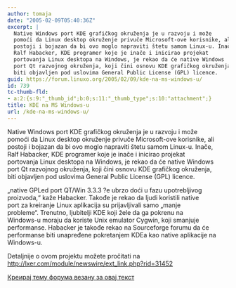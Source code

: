 ```yaml
---
author: tomaja
date: "2005-02-09T05:40:36Z"
excerpt: |
  Native Windows port KDE grafičkog okruženja je u razvoju i može
  pomoći da Linux desktop okruženje privuče Microsoft-ove korisnike, ali
  postoji i bojazan da bi ovo moglo napraviti štetu samom Linux-u. Inače,
  Ralf Habacker, KDE programer koje je inače i inicirao projekat
  portovanja Linux desktopa na Windows, je rekao da će native Windows
  port Qt razvojnog okruženja, koji čini osnovu KDE grafičkog okruženja,
  biti objavljen pod uslovima General Public License (GPL) licence.
guid: https://forum.linuxo.org/2005/02/09/kde-na-ms-windows-u/
id: 739
tc-thumb-fld:
- a:2:{s:9:"_thumb_id";b:0;s:11:"_thumb_type";s:10:"attachment";}
title: KDE na MS Windows-u
url: /kde-na-ms-windows-u/
---
```

Native Windows port KDE grafičkog okruženja je u razvoju i može  
pomoći da Linux desktop okruženje privuče Microsoft-ove korisnike, ali  
postoji i bojazan da bi ovo moglo napraviti štetu samom Linux-u. Inače,  
Ralf Habacker, KDE programer koje je inače i inicirao projekat  
portovanja Linux desktopa na Windows, je rekao da će native Windows  
port Qt razvojnog okruženja, koji čini osnovu KDE grafičkog okruženja,  
biti objavljen pod uslovima General Public License (GPL) licence.<!--break-->

  
&#8222;native GPLed port QT/Win 3.3.3 ?e ubrzo doći u fazu upotrebljivog  
proizvoda,&#8220; kaže Habacker. Takođe je rekao da ljudi koristili native  
port za kreiranje Linux aplikacija su prijavljivali samo &#8222;manje  
probleme&#8220;. Trenutno, ljubitelji KDE koji žele da ga pokrenu na  
Windows-u moraju da koriste Unix emulator Cygwin, koji smanjuje  
performanse. Habacker je takođe rekao na Sourceforge forumu da će  
performanse biti unapređene pokretanjem KDEa kao native aplikacije na  
Windows-u.

Detaljnije o ovom projektu možete pročitati na <http://lxer.com/module/newswire/ext_link.php?rid=31452>

[Креирај тему форума везану за овај текст](https://linuxo.org/nova-tema-na-forumu/?se_pid=739)